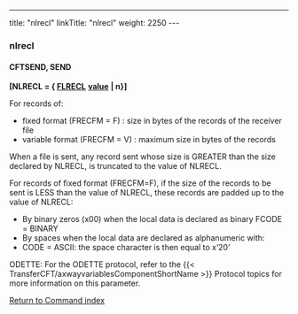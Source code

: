 ---
title: "nlrecl"
linkTitle: "nlrecl"
weight: 2250
--- <span id="nlrecl"></span>

### nlrecl

<span id="nlrecl_CFTSEND"></span>

#### CFTSEND, SEND

**[NLRECL = { <u>FLRECL</u>** **<u>value</u>**
**&#124; n}]**

For records of:

- fixed
    format (FRECFM = F) : size in bytes of the records of the receiver file
- variable
    format (FRECFM = V) : maximum size in bytes of the records

When a file is sent, any record sent whose size is GREATER than the
size declared by NLRECL, is truncated to the value of NLRECL.

For records of fixed format (FRECFM=F), if the size of the records to
be sent is LESS than the value of NLRECL, these records are padded up
to the value of NLRECL:

- By
    binary zeros (x00) when the local data is declared as binary FCODE = BINARY
- By
    spaces when the local data are declared as alphanumeric with:
- CODE = ASCII:
    the space character is then equal to x‘20’

ODETTE: For the ODETTE protocol, refer to the {{< TransferCFT/axwayvariablesComponentShortName  >}} Protocol
topics for more information on this parameter.

[Return to Command index](../../)
